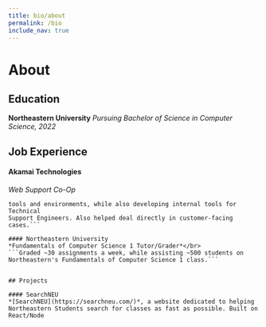 ```yaml
---
title: bio/about
permalink: /bio
include_nav: true
---
```


# About

## Education

**Northeastern University**
*Pursuing Bachelor of Science in Computer Science, 2022*

## Job Experience

#### Akamai Technologies
*Web Support Co-Op*</br>
```Assisted members of the premium support team in cases using Unix
tools and environments, while also developing internal tools for Technical
Support Engineers. Also helped deal directly in customer-facing cases.```

#### Northeastern University
*Fundamentals of Computer Science 1 Tutor/Grader*</br>
```Graded ~30 assignments a week, while assisting ~500 students on
Northeastern's Fundamentals of Computer Science 1 class.```


## Projects

#### SearchNEU
*[SearchNEU](https://searchneu.com/)*, a website dedicated to helping
Northeastern Students search for classes as fast as possible. Built on 
React/Node
